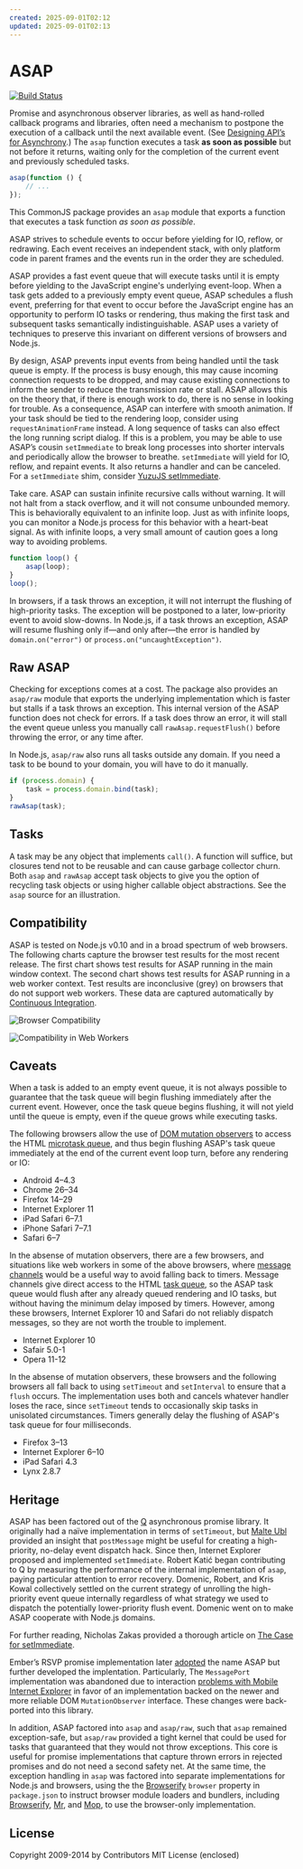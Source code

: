 ```yaml
---
created: 2025-09-01T02:12
updated: 2025-09-01T02:13
---
```

# ASAP

[![Build Status](https://travis-ci.org/kriskowal/asap.png?branch=master)](https://travis-ci.org/kriskowal/asap)

Promise and asynchronous observer libraries, as well as hand-rolled callback
programs and libraries, often need a mechanism to postpone the execution of a
callback until the next available event.
(See [Designing API’s for Asynchrony][Zalgo].)
The `asap` function executes a task **as soon as possible** but not before it
returns, waiting only for the completion of the current event and previously
scheduled tasks.

```javascript
asap(function () {
    // ...
});
```

[Zalgo]: http://blog.izs.me/post/59142742143/designing-apis-for-asynchrony

This CommonJS package provides an `asap` module that exports a function that
executes a task function *as soon as possible*.

ASAP strives to schedule events to occur before yielding for IO, reflow,
or redrawing.
Each event receives an independent stack, with only platform code in parent
frames and the events run in the order they are scheduled.

ASAP provides a fast event queue that will execute tasks until it is
empty before yielding to the JavaScript engine's underlying event-loop.
When a task gets added to a previously empty event queue, ASAP schedules a flush
event, preferring for that event to occur before the JavaScript engine has an
opportunity to perform IO tasks or rendering, thus making the first task and
subsequent tasks semantically indistinguishable.
ASAP uses a variety of techniques to preserve this invariant on different
versions of browsers and Node.js.

By design, ASAP prevents input events from being handled until the task
queue is empty.
If the process is busy enough, this may cause incoming connection requests to be
dropped, and may cause existing connections to inform the sender to reduce the
transmission rate or stall.
ASAP allows this on the theory that, if there is enough work to do, there is no
sense in looking for trouble.
As a consequence, ASAP can interfere with smooth animation.
If your task should be tied to the rendering loop, consider using
`requestAnimationFrame` instead.
A long sequence of tasks can also effect the long running script dialog.
If this is a problem, you may be able to use ASAP’s cousin `setImmediate` to
break long processes into shorter intervals and periodically allow the browser
to breathe.
`setImmediate` will yield for IO, reflow, and repaint events.
It also returns a handler and can be canceled.
For a `setImmediate` shim, consider [YuzuJS setImmediate][setImmediate].

[setImmediate]: https://github.com/YuzuJS/setImmediate

Take care.
ASAP can sustain infinite recursive calls without warning.
It will not halt from a stack overflow, and it will not consume unbounded
memory.
This is behaviorally equivalent to an infinite loop.
Just as with infinite loops, you can monitor a Node.js process for this behavior
with a heart-beat signal.
As with infinite loops, a very small amount of caution goes a long way to
avoiding problems.

```javascript
function loop() {
    asap(loop);
}
loop();
```

In browsers, if a task throws an exception, it will not interrupt the flushing
of high-priority tasks.
The exception will be postponed to a later, low-priority event to avoid
slow-downs.
In Node.js, if a task throws an exception, ASAP will resume flushing only if—and
only after—the error is handled by `domain.on("error")` or
`process.on("uncaughtException")`.

## Raw ASAP

Checking for exceptions comes at a cost.
The package also provides an `asap/raw` module that exports the underlying
implementation which is faster but stalls if a task throws an exception.
This internal version of the ASAP function does not check for errors.
If a task does throw an error, it will stall the event queue unless you manually
call `rawAsap.requestFlush()` before throwing the error, or any time after.

In Node.js, `asap/raw` also runs all tasks outside any domain.
If you need a task to be bound to your domain, you will have to do it manually.

```js
if (process.domain) {
    task = process.domain.bind(task);
}
rawAsap(task);
```

## Tasks

A task may be any object that implements `call()`.
A function will suffice, but closures tend not to be reusable and can cause
garbage collector churn.
Both `asap` and `rawAsap` accept task objects to give you the option of
recycling task objects or using higher callable object abstractions.
See the `asap` source for an illustration.


## Compatibility

ASAP is tested on Node.js v0.10 and in a broad spectrum of web browsers.
The following charts capture the browser test results for the most recent
release.
The first chart shows test results for ASAP running in the main window context.
The second chart shows test results for ASAP running in a web worker context.
Test results are inconclusive (grey) on browsers that do not support web
workers.
These data are captured automatically by [Continuous
Integration][].

[Continuous Integration]: https://github.com/kriskowal/asap/blob/master/CONTRIBUTING.md

![Browser Compatibility](http://kriskowal-asap.s3-website-us-west-2.amazonaws.com/train/integration-2/saucelabs-results-matrix.svg)

![Compatibility in Web Workers](http://kriskowal-asap.s3-website-us-west-2.amazonaws.com/train/integration-2/saucelabs-worker-results-matrix.svg)

## Caveats

When a task is added to an empty event queue, it is not always possible to
guarantee that the task queue will begin flushing immediately after the current
event.
However, once the task queue begins flushing, it will not yield until the queue
is empty, even if the queue grows while executing tasks.

The following browsers allow the use of [DOM mutation observers][] to access
the HTML [microtask queue][], and thus begin flushing ASAP's task queue
immediately at the end of the current event loop turn, before any rendering or
IO:

[microtask queue]: http://www.whatwg.org/specs/web-apps/current-work/multipage/webappapis.html#microtask-queue
[DOM mutation observers]: http://dom.spec.whatwg.org/#mutation-observers

- Android 4–4.3
- Chrome 26–34
- Firefox 14–29
- Internet Explorer 11
- iPad Safari 6–7.1
- iPhone Safari 7–7.1
- Safari 6–7

In the absense of mutation observers, there are a few browsers, and situations
like web workers in some of the above browsers,  where [message channels][]
would be a useful way to avoid falling back to timers.
Message channels give direct access to the HTML [task queue][], so the ASAP
task queue would flush after any already queued rendering and IO tasks, but
without having the minimum delay imposed by timers.
However, among these browsers, Internet Explorer 10 and Safari do not reliably
dispatch messages, so they are not worth the trouble to implement.

[message channels]: http://www.whatwg.org/specs/web-apps/current-work/multipage/web-messaging.html#message-channels
[task queue]: http://www.whatwg.org/specs/web-apps/current-work/multipage/webappapis.html#concept-task

- Internet Explorer 10
- Safair 5.0-1
- Opera 11-12

In the absense of mutation observers, these browsers and the following browsers
all fall back to using `setTimeout` and `setInterval` to ensure that a `flush`
occurs.
The implementation uses both and cancels whatever handler loses the race, since
`setTimeout` tends to occasionally skip tasks in unisolated circumstances.
Timers generally delay the flushing of ASAP's task queue for four milliseconds.

- Firefox 3–13
- Internet Explorer 6–10
- iPad Safari 4.3
- Lynx 2.8.7


## Heritage

ASAP has been factored out of the [Q][] asynchronous promise library.
It originally had a naïve implementation in terms of `setTimeout`, but
[Malte Ubl][NonBlocking] provided an insight that `postMessage` might be
useful for creating a high-priority, no-delay event dispatch hack.
Since then, Internet Explorer proposed and implemented `setImmediate`.
Robert Katić began contributing to Q by measuring the performance of
the internal implementation of `asap`, paying particular attention to
error recovery.
Domenic, Robert, and Kris Kowal collectively settled on the current strategy of
unrolling the high-priority event queue internally regardless of what strategy
we used to dispatch the potentially lower-priority flush event.
Domenic went on to make ASAP cooperate with Node.js domains.

[Q]: https://github.com/kriskowal/q
[NonBlocking]: http://www.nonblocking.io/2011/06/windownexttick.html

For further reading, Nicholas Zakas provided a thorough article on [The
Case for setImmediate][NCZ].

[NCZ]: http://www.nczonline.net/blog/2013/07/09/the-case-for-setimmediate/

Ember’s RSVP promise implementation later [adopted][RSVP ASAP] the name ASAP but
further developed the implentation.
Particularly, The `MessagePort` implementation was abandoned due to interaction
[problems with Mobile Internet Explorer][IE Problems] in favor of an
implementation backed on the newer and more reliable DOM `MutationObserver`
interface.
These changes were back-ported into this library.

[IE Problems]: https://github.com/cujojs/when/issues/197
[RSVP ASAP]: https://github.com/tildeio/rsvp.js/blob/cddf7232546a9cf858524b75cde6f9edf72620a7/lib/rsvp/asap.js

In addition, ASAP factored into `asap` and `asap/raw`, such that `asap` remained
exception-safe, but `asap/raw` provided a tight kernel that could be used for
tasks that guaranteed that they would not throw exceptions.
This core is useful for promise implementations that capture thrown errors in
rejected promises and do not need a second safety net.
At the same time, the exception handling in `asap` was factored into separate
implementations for Node.js and browsers, using the the [Browserify][Browser
Config] `browser` property in `package.json` to instruct browser module loaders
and bundlers, including [Browserify][], [Mr][], and [Mop][],  to use the
browser-only implementation.

[Browser Config]: https://gist.github.com/defunctzombie/4339901
[Browserify]: https://github.com/substack/node-browserify
[Mr]: https://github.com/montagejs/mr
[Mop]: https://github.com/montagejs/mop

## License

Copyright 2009-2014 by Contributors
MIT License (enclosed)

